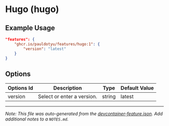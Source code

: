 
# Hugo (hugo)



## Example Usage

```json
"features": {
    "ghcr.io/pauldotyu/features/hugo:1": {
        "version": "latest"
    }
}
```

## Options

| Options Id | Description | Type | Default Value |
|-----|-----|-----|-----|
| version | Select or enter a version. | string | latest |



---

_Note: This file was auto-generated from the [devcontainer-feature.json](https://github.com/pauldotyu/features/blob/main/src/hugo/devcontainer-feature.json).  Add additional notes to a `NOTES.md`._
